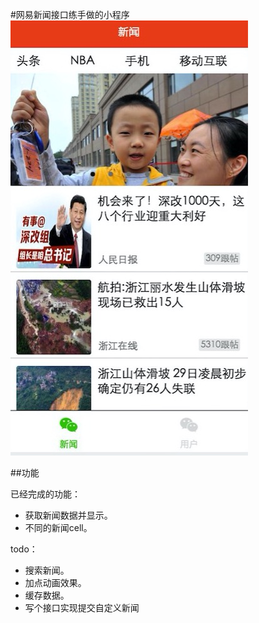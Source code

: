 
#网易新闻接口练手做的小程序
![Aaron Swartz](https://github.com/hangaoyu/webapp_news/blob/master/n.png?raw=true) 


##功能

已经完成的功能：

 - 获取新闻数据并显示。
 - 不同的新闻cell。


todo：
 - 搜索新闻。
 - 加点动画效果。
 - 缓存数据。
 - 写个接口实现提交自定义新闻
